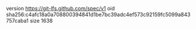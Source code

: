 version https://git-lfs.github.com/spec/v1
oid sha256:c4afc18a0a708800394841d1be7bc39adc4ef573c92159fc5099a843757caba1
size 1638
